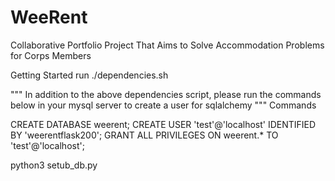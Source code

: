 # WeeRent
Collaborative Portfolio Project That Aims to Solve Accommodation Problems for Corps Members

Getting Started
run ./dependencies.sh

"""
In addition to the above dependencies script, please run the commands below in your
mysql server to create a user for sqlalchemy
"""
Commands

CREATE DATABASE weerent;
CREATE USER 'test'@'localhost' IDENTIFIED BY 'weerentflask200';
GRANT ALL PRIVILEGES ON weerent.* TO 'test'@'localhost';

python3 setub_db.py
